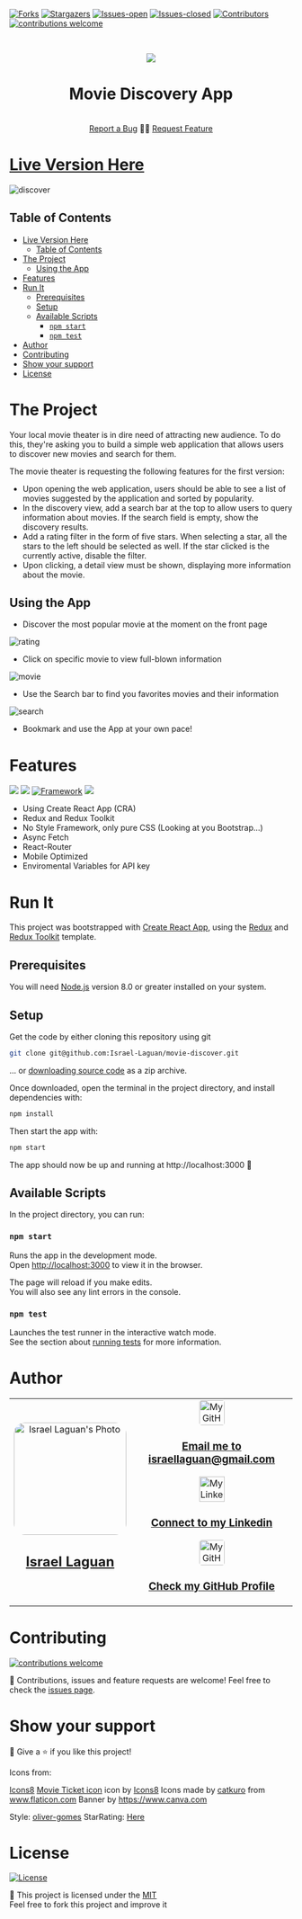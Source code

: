 <!-- PROJECT SHIELDS -->

[![Forks][forks-shield]][forks-url]
[![Stargazers][stars-shield]][stars-url]
[![Issues-open][issues-open-shield]][issues-url]
[![Issues-closed][issues-closed-shield]][issues-url]
[![Contributors][contributors-shield]][contributors-url]
[![contributions welcome][contributions-welcome]][issues-url]

<!-- PROJECT LOGO -->
<br/>
<p align="center">
  <a href="https://github.com/Israel-Laguan/movie-discover/">
    <img src="docs/MovieDiscovery.png"/>
  </a>

  <h1 align="center">
	Movie Discovery App
  </h1>
  <p align="center">
    <br/>
    <a href="https://github.com/Israel-Laguan/movie-discover/issues">Report a Bug</a>
    🙋‍♂️
    <a href="https://github.com/Israel-Laguan/movie-discover/issues">Request Feature</a>
  </p>
</p>

# [Live Version Here](http://movie-discover.surge.sh/)

![discover](docs/discover.png)

## Table of Contents

- [Live Version Here](#live-version-here)
  - [Table of Contents](#table-of-contents)
- [The Project](#the-project)
  - [Using the App](#using-the-app)
- [Features](#features)
- [Run It](#run-it)
  - [Prerequisites](#prerequisites)
  - [Setup](#setup)
  - [Available Scripts](#available-scripts)
    - [`npm start`](#npm-start)
    - [`npm test`](#npm-test)
- [Author](#author)
- [Contributing](#contributing)
- [Show your support](#show-your-support)
- [License](#license)

# The Project

Your local movie theater is in dire need of attracting new audience. To do this, they're asking you to build a simple web application that allows users to discover new movies and search for them.

The movie theater is requesting the following features for the first version:

- Upon opening the web application, users should be able to see a list of
  movies suggested by the application and sorted by popularity.
- In the discovery view, add a search bar at the top to allow users to query
  information about movies. If the search field is empty, show the discovery results.
- Add a rating filter in the form of five stars. When selecting a star, all the stars to the left should be selected as well. If the star clicked is the currently active, disable the filter.
- Upon clicking, a detail view must be shown, displaying more information about
  the movie.

## Using the App

- Discover the most popular movie at the moment on the front page

![rating](docs/rating.png)

- Click on specific movie to view full-blown information

![movie](docs/movie.png)

- Use the Search bar to find you favorites movies and their information

![search](docs/search.png)

- Bookmark and use the App at your own pace!

# Features

[![][javascript]][javascript-url]
[![][react]][react-url]
[![Framework][badge-framework]][framework-url]
[![][css]][css-url]

- Using Create React App (CRA)
- Redux and Redux Toolkit
- No Style Framework, only pure CSS (Looking at you Bootstrap...)
- Async Fetch
- React-Router
- Mobile Optimized
- Enviromental Variables for API key

# Run It

This project was bootstrapped with [Create React App](https://github.com/facebook/create-react-app), using the [Redux](https://redux.js.org/) and [Redux Toolkit](https://redux-toolkit.js.org/) template.

## Prerequisites

You will need [Node.js](https://nodejs.org) version 8.0 or greater installed on your system.

## Setup

Get the code by either cloning this repository using git

```bash
git clone git@github.com:Israel-Laguan/movie-discover.git
```

... or [downloading source code](git@github.com:Israel-Laguan/movie-discover.git/archive/master.zip) as a zip archive.

Once downloaded, open the terminal in the project directory, and install dependencies with:

```bash
npm install
```

Then start the app with:

```bash
npm start
```

The app should now be up and running at http://localhost:3000 🚀

## Available Scripts

In the project directory, you can run:

### `npm start`

Runs the app in the development mode.<br />
Open [http://localhost:3000](http://localhost:3000) to view it in the browser.

The page will reload if you make edits.<br />
You will also see any lint errors in the console.

### `npm test`

Launches the test runner in the interactive watch mode.<br />
See the section about [running tests](https://facebook.github.io/create-react-app/docs/running-tests) for more information.

# Author

<table style="width:100%">
  <tr>
    <td>
        <div align="center">
            <a href="./docs/img/photo.png" target="_blank" rel="author">
                <img src="https://avatars2.githubusercontent.com/u/36519478?s=460&v=4" style="border-radius: 10%; min-width: 100px;" alt="Israel Laguan's Photo" width="200px">
            </a>
            <h2>
                <a href="https://israel-laguan.github.io/" target="_blank" rel="author">
                    Israel Laguan
                </a>
            </h2>
        </div>
    </td>
    <td>
        <div align="center">
            <a href="mailto:israellaguan@gmail.com" target="_blank" rel="author">
                <img src="https://img.icons8.com/color/48/000000/message-squared.png" style="border-radius: 10%" alt="My GitHub" height="45px">
                <h3>
                    Email me to 
                    <a href="mailto:israellaguan@gmail.com">
                        israellaguan@gmail.com
                    </a>
                </h3>
            </a>
            <a href="https://www.linkedin.com/in/israellaguan/" target="_blank" rel="author">
                <img src="https://img.icons8.com/color/48/000000/linkedin.png" alt="My Linkedin" height="45px">
                <h3>
                    Connect to my Linkedin
                </h3>
            </a>
            <a href="https://github.com/Israel-Laguan" target="_blank" rel="author">
                <img src="https://img.icons8.com/color/48/000000/github--v1.png" 
			style="border-radius: 10%" alt="My GitHub" height="45px"
		>
                <h3>
                    Check my GitHub Profile
                </h3>
            </a>
        </div>
    </td>
  </tr>
</table>

# Contributing

[![contributions welcome][contributions-welcome]][issues-url]

🤝 Contributions, issues and feature requests are welcome!
Feel free to check the [issues page][issues-url].

# Show your support

🤗 Give a ⭐️ if you like this project!

Icons from:

<a href="https://icons8.com/icon/13917/full-image">Icons8</a>
<a target="_blank" href="https://icons8.com/icons/set/starred-ticket">Movie Ticket icon</a> icon by <a target="_blank" href="https://icons8.com">Icons8</a>
Icons made by <a href="https://www.flaticon.com/authors/catkuro" title="catkuro">catkuro</a> from <a href="https://www.flaticon.com/" title="Flaticon"> www.flaticon.com</a>
Banner by https://www.canva.com

Style: [oliver-gomes](https://github.com/oliver-gomes/react-movie)
StarRating: [Here](https://codesandbox.io/s/v0n20v6143)

# License

[![License][badge-license]](http://badges.mit-license.org)

📝 This project is licensed under the [MIT](LICENSE)\
Feel free to fork this project and improve it

<!-- MARKDOWN LINKS & IMAGES -->

[contributors-shield]: https://img.shields.io/github/contributors/Israel-Laguan/movie-discover?style=for-the-badge
[contributors-url]: https://github.com/Israel-Laguan/movie-discover/graphs/contributors
[forks-shield]: https://img.shields.io/github/forks/Israel-Laguan/movie-discover?style=for-the-badge
[forks-url]: https://github.com/Israel-Laguan/movie-discover/network/members
[stars-shield]: https://img.shields.io/github/stars/Israel-Laguan/movie-discover?style=for-the-badge
[stars-url]: https://github.com/Israel-Laguan/movie-discover/stargazers
[issues-open-shield]: https://img.shields.io/github/issues/Israel-Laguan/movie-discover?style=for-the-badge
[issues-url]: https://github.com/Israel-Laguan/movie-discover/issues
[issues-closed-shield]: https://img.shields.io/github/issues-closed/Israel-Laguan/movie-discover?style=for-the-badge
[badge-framework]: https://img.shields.io/badge/store-Redux-000?style=for-the-badge&logo=redux
[contributions-welcome]: https://img.shields.io/badge/contributions-welcome-brightgreen.svg?style=for-the-badge
[badge-license]: https://img.shields.io/:license-mit-blue.svg?style=for-the-badge
[react]: https://img.shields.io/badge/React-16+-61DAFB?style=for-the-badge&logo=react
[javascript]: https://img.shields.io/badge/JAVASCRIPT-ES6%2B-F7DF1E?style=for-the-badge&logo=javascript
[css]: https://img.shields.io/badge/style-CSS-1572B6?style=for-the-badge&logo=css3

<!-- URL -->

[react-url]: https://reactjs.org/
[css-url]: https://www.w3schools.com/css/
[javascript-url]: https://devdocs.io/javascript/
[framework-url]: https://redux.js.org/
